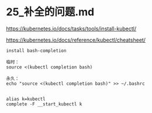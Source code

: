 # 25_补全的问题.md
https://kubernetes.io/docs/tasks/tools/install-kubectl/


https://kubernetes.io/docs/reference/kubectl/cheatsheet/


```
install bash-completion

临时：
source <(kubectl completion bash)

永久：
echo "source <(kubectl completion bash)" >> ~/.bashrc


alias k=kubectl
complete -F __start_kubectl k

```
